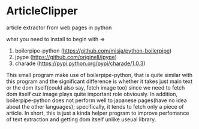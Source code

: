 ArticleClipper
==============

article extractor from web pages in python

what you need to install to begin with => 
   1. boilerpipe-python (https://github.com/misja/python-boilerpipe)
   2. jpype (https://github.com/originell/jpype)
   3. charade (https://pypi.python.org/pypi/charade/1.0.3)


   This small program make use of boilerpipe-python, that is quite similar with this program and the significant difference is whether it takes just main text or the dom itself(could also say, fetch image too) since we need to fetch dom itself cuz image plays quite important role obviously. In addition, boilerpipe-python does not perform well to japanese pages(have no idea about the other languages); specifically, it tends to fetch only a piece of article. In short, this is just a kinda helper program to improve perfomance of text extraction and getting dom itself unlike useual library.
